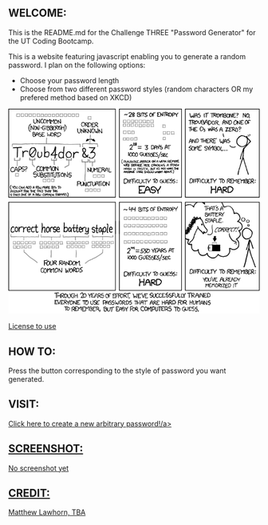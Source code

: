 ## WELCOME:
This is the README.md for the Challenge THREE "Password Generator" for the UT Coding Bootcamp.

This is a website featuring javascript enabling you to generate a random password.
I plan on the following options:

* Choose your password length
* Choose from two different password styles (random characters OR my prefered method based on XKCD)

<img src="./images/XKCD936.png" alt="A silly comic about passwords" width="550"/>

<a href="https://xkcd.com/license.html" target="_blank">License to use</a>

## HOW TO:
Press the button corresponding to the style of password you want generated.

## VISIT:
<a href="https://lawhornmatt.github.io/Ch3_PasswordGenerator/" target="_blank">Click here to create a new arbitrary password!/a>

## SCREENSHOT:
No screenshot yet

## CREDIT:
Matthew Lawhorn, TBA